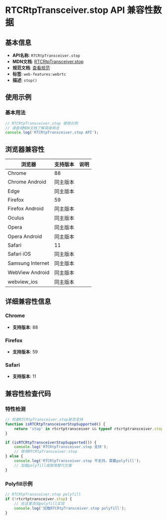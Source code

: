 # RTCRtpTransceiver.stop API 兼容性数据

## 基本信息

- **API名称**: `RTCRtpTransceiver.stop`
- **MDN文档**: [RTCRtpTransceiver.stop](https://developer.mozilla.org/docs/Web/API/RTCRtpTransceiver/stop)
- **规范文档**: [查看规范](https://w3c.github.io/webrtc-pc/#dom-rtcrtptransceiver-stop)
- **标签**: `web-features:webrtc`
- **描述**: `stop()`

## 使用示例

### 基本用法

```javascript
// RTCRtpTransceiver.stop 使用示例
// 请查阅MDN文档了解具体用法
console.log('RTCRtpTransceiver.stop API');
```

## 浏览器兼容性

| 浏览器 | 支持版本 | 说明 |
|--------|----------|------|
| Chrome | 88 |  |
| Chrome Android | 同主版本 |  |
| Edge | 同主版本 |  |
| Firefox | 59 |  |
| Firefox Android | 同主版本 |  |
| Oculus | 同主版本 |  |
| Opera | 同主版本 |  |
| Opera Android | 同主版本 |  |
| Safari | 11 |  |
| Safari iOS | 同主版本 |  |
| Samsung Internet | 同主版本 |  |
| WebView Android | 同主版本 |  |
| webview_ios | 同主版本 |  |

## 详细兼容性信息

### Chrome

- **支持版本**: 88

### Firefox

- **支持版本**: 59

### Safari

- **支持版本**: 11

## 兼容性检查代码

### 特性检测

```javascript
// 检查RTCRtpTransceiver.stop是否支持
function isRTCRtpTransceiverStopSupported() {
    return 'stop' in rtcrtptransceiver && typeof rtcrtptransceiver.stop === 'function';
}

if (isRTCRtpTransceiverStopSupported()) {
    console.log('RTCRtpTransceiver.stop 支持');
    // 使用RTCRtpTransceiver.stop
} else {
    console.log('RTCRtpTransceiver.stop 不支持，需要polyfill');
    // 加载polyfill或使用替代方案
}
```

### Polyfill示例

```javascript
// RTCRtpTransceiver.stop polyfill
if (!rtcrtptransceiver.stop) {
    // 在这里添加polyfill实现
    console.log('加载RTCRtpTransceiver.stop polyfill');
}
```

